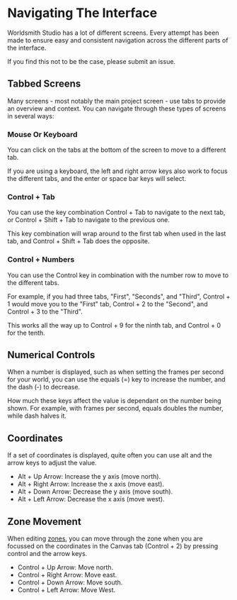 # Navigating The Interface

Worldsmith Studio has a lot of different screens. Every attempt has been made to ensure easy and consistent navigation across the different parts of the interface.

If you find this not to be the case, please submit an issue.

## Tabbed Screens

Many screens - most notably the main project screen - use tabs to provide an overview and context. You can navigate through these types of screens in several ways:

### Mouse Or Keyboard

You can click on the tabs at the bottom of the screen to move to a different tab.

If you are using a keyboard, the left and right arrow keys also work to focus the different tabs, and the enter or space bar keys will select.

### Control + Tab

You can use the key combination Control + Tab to navigate to the next tab, or Control + Shift + Tab to navigate to the previous one.

This key combination will wrap around to the first tab when used in the last tab, and Control + Shift + Tab does the opposite.

### Control + Numbers

You can use the Control key in combination with the number row to move to the different tabs.

For example, if you had three tabs, "First", "Seconds", and "Third", Control + 1 would move you to the "First" tab, Control + 2 to the "Second", and Control + 3 to the "Third".

This works all the way up to Control + 9 for the ninth tab, and Control + 0 for the tenth.

## Numerical Controls

When a number is displayed, such as when setting the frames per second for your world, you can use the equals (=) key to increase the number, and the dash (-) to decrease.

How much these keys affect the value is dependant on the number being shown. For example, with frames per second, equals doubles the number, while dash halves it.

## Coordinates

If a set of coordinates is displayed, quite often you can use alt and the arrow keys to adjust the value.

- Alt + Up Arrow: Increase the y axis (move north).
- Alt + Right Arrow: Increase the x axis (move east).
- Alt + Down Arrow: Decrease the y axis (move south).
- Alt + Left Arrow: Decrease the x axis (move west).

## Zone Movement

When editing [zones](../projects/zones.md), you can move through the zone when you are focussed on the coordinates in the Canvas tab (Control + 2) by pressing control and the arrow keys.

- Control + Up Arrow: Move north.
- Control + Right Arrow: Move east.
- Control + Down Arrow: Move south.
- Control + Left Arrow: Move West.

